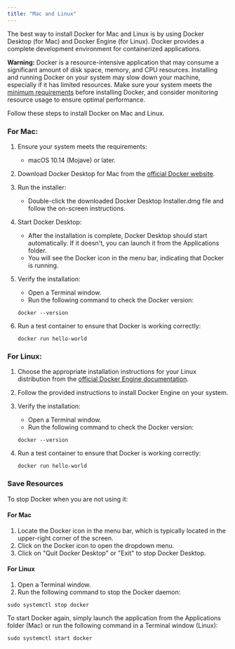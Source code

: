 ```yaml
---
title: "Mac and Linux"
---
```


The best way to install Docker for Mac and Linux is by using Docker Desktop 
(for Mac) and Docker Engine (for Linux). Docker provides a complete development 
environment for containerized applications.

**Warning:** Docker is a resource-intensive application that may consume a significant amount of disk space, memory, and CPU resources. Installing and running Docker on your system may slow down your machine, especially if it has limited resources. Make sure your system meets the [minimum requirements](https://docs.docker.com/get-docker/) before installing Docker, and consider monitoring resource usage to ensure optimal performance.

Follow these steps to install Docker on Mac and Linux.

### For Mac:

1. Ensure your system meets the requirements:

   - macOS 10.14 (Mojave) or later.

2. Download Docker Desktop for Mac from the [official Docker website](https://www.docker.com/products/docker-desktop).

3. Run the installer:

   - Double-click the downloaded Docker Desktop Installer.dmg file and follow the on-screen instructions.

4. Start Docker Desktop:

   - After the installation is complete, Docker Desktop should start automatically. If it doesn't, you can launch it from the Applications folder.
   - You will see the Docker icon in the menu bar, indicating that Docker is running.

5. Verify the installation:

   - Open a Terminal window.
   - Run the following command to check the Docker version:

    `docker --version`


6. Run a test container to ensure that Docker is working correctly:

    `docker run hello-world`


### For Linux:

1. Choose the appropriate installation instructions for your Linux distribution from the [official Docker Engine documentation](https://docs.docker.com/engine/install/).

2. Follow the provided instructions to install Docker Engine on your system.

3. Verify the installation:

   - Open a Terminal window.
   - Run the following command to check the Docker version:

    `docker --version`

4. Run a test container to ensure that Docker is working correctly:

    `docker run hello-world`


### Save Resources

To stop Docker when you are not using it:

#### For Mac

1. Locate the Docker icon in the menu bar, which is typically located in the upper-right corner of the screen.
2. Click on the Docker icon to open the dropdown menu.
3. Click on "Quit Docker Desktop" or "Exit" to stop Docker Desktop.

#### For Linux

1. Open a Terminal window.
2. Run the following command to stop the Docker daemon:

`sudo systemctl stop docker`

To start Docker again, simply launch the application from the Applications folder (Mac) or run the following command in a Terminal window (Linux):

`sudo systemctl start docker`
